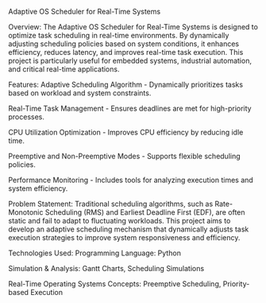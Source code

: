 Adaptive OS Scheduler for Real-Time Systems

Overview:
The Adaptive OS Scheduler for Real-Time Systems is designed to optimize task scheduling in real-time environments. By dynamically adjusting scheduling policies based on system conditions, it enhances efficiency, reduces latency, and improves real-time task execution. This project is particularly useful for embedded systems, industrial automation, and critical real-time applications.

Features:
Adaptive Scheduling Algorithm - Dynamically prioritizes tasks based on workload and system constraints.

Real-Time Task Management - Ensures deadlines are met for high-priority processes.

CPU Utilization Optimization - Improves CPU efficiency by reducing idle time.

Preemptive and Non-Preemptive Modes - Supports flexible scheduling policies.

Performance Monitoring - Includes tools for analyzing execution times and system efficiency.

Problem Statement:
Traditional scheduling algorithms, such as Rate-Monotonic Scheduling (RMS) and Earliest Deadline First (EDF), are often static and fail to adapt to fluctuating workloads. This project aims to develop an adaptive scheduling mechanism that dynamically adjusts task execution strategies to improve system responsiveness and efficiency.

Technologies Used:
Programming Language: Python 

Simulation & Analysis: Gantt Charts, Scheduling Simulations

Real-Time Operating Systems Concepts: Preemptive Scheduling, Priority-based Execution
